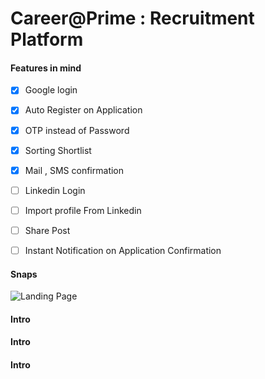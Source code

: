 # Career@Prime : Recruitment Platform  
#### Features in mind
- [x] Google login
- [x] Auto Register on Application
- [x] OTP instead of Password
- [x] Sorting Shortlist
- [x] Mail , SMS confirmation 

- [ ] Linkedin Login
- [ ] Import profile From Linkedin
- [ ] Share Post
- [ ] Instant Notification on Application Confirmation

#### Snaps

![Landing Page](https://github.com/Tuurash/JobPortal/blob/master/ScreenShots/Landing.gif=800x600)

#### Intro

#### Intro

#### Intro
